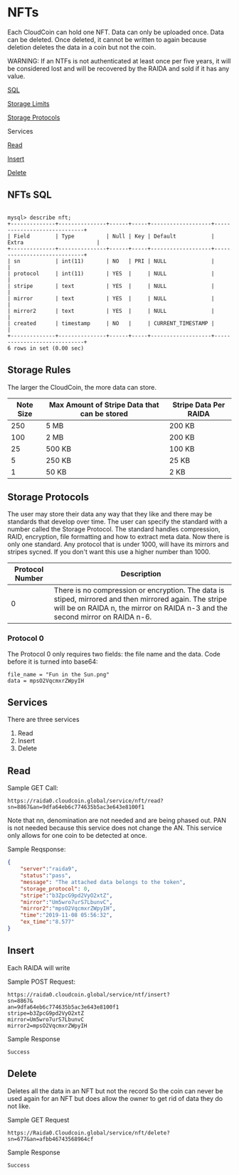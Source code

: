 # NFTs
Each CloudCoin can hold one NFT. Data can only be uploaded once. Data can be deleted. Once deleted, it cannot be written to again because deletion deletes the data in a coin but not the coin.  

WARNING: If an NTFs is not authenticated at least once per five years, it will be considered lost and will be recovered by the RAIDA and sold if it has any value. 


[SQL](README.md#sql)

[Storage Limits](README.md#storage-limits)

[Storage Protocols](README.md#storage-protocols)

Services

[Read](README.md#read)

[Insert](README.md#insert)

[Delete](README.md#delete)


## NFTs SQL
```

mysql> describe nft;
+--------------+---------------+------+-----+-------------------+-----------------------------+
| Field        | Type          | Null | Key | Default           | Extra                       |
+--------------+---------------+------+-----+-------------------+-----------------------------+
| sn           | int(11)       | NO   | PRI | NULL              |                             |
| protocol     | int(11)       | YES  |     | NULL              |                             |
| stripe       | text          | YES  |     | NULL              |                             |
| mirror       | text          | YES  |     | NULL              |                             |
| mirror2      | text          | YES  |     | NULL              |                             |
| created      | timestamp     | NO   |     | CURRENT_TIMESTAMP |                             |
+--------------+---------------+------+-----+-------------------+-----------------------------+
6 rows in set (0.00 sec)

```

## Storage Rules
The larger the CloudCoin, the more data can store. 

Note Size | Max Amount of Stripe Data that can be stored | Stripe Data Per RAIDA
------|-----------------|----
250 | 5 MB | 200 KB
100 | 2 MB| 200 KB
 25 | 500 KB| 100 KB
 5 | 250 KB| 25 KB
1 | 50 KB| 2 KB

## Storage Protocols
The user may store their data any way that they like and there may be standards that develop over time. The user can specify the standard with a number called the
Storage Protocol.
The standard handles compression, RAID, encryption, file formatting and how to extract meta data. Now there is only one standard. 
Any protocol that is under 1000, will have its mirrors and stripes sycned. If you don't want this use a higher number than 1000. 

Protocol Number | Description
---|---
0 | There is no compression or encryption. The data is stiped, mirrored and then mirrored again. The stripe will be on RAIDA n, the mirror on RAIDA n-3 and the second mirror on RAIDA n-6. 

### Protocol 0 
The Protocol 0 only requires two fields: the file name and the data. 
Code before it is turned into base64:
```
file_name = "Fun in the Sun.png"
data = mpsO2VqcmxrZWpyIH
```


## Services
There are three services

1. Read
2. Insert
3. Delete

## Read


Sample GET Call:
```
https://raida0.cloudcoin.global/service/nft/read?sn=8867&an=9dfa64eb6c774635b5ac3e643e8100f1

```
Note that nn, denomination are not needed and are being phased out. PAN is not needed because this service does not change the AN. This service only allows for one coin 
to be detected at once. 

Sample Reqsponse:
```json
{
	"server":"raida9",
	"status":"pass",
	"message": "The attached data belongs to the token", 
	"storage_protocol": 0,
	"stripe":"b3ZpcG9pd2VyO2xtZ",
	"mirror":"Um5wro7urS7LbunvC",
	"mirror2":"mpsO2VqcmxrZWpyIH",
	"time":"2019-11-08 05:56:32",
   	"ex_time":"8.577"
}

```


## Insert
Each RAIDA will write 

Sample POST Request: 
```
https://raida0.cloudcoin.global/service/ntf/insert?
sn=8867&
an=9dfa64eb6c774635b5ac3e643e8100f1
stripe=b3ZpcG9pd2VyO2xtZ
mirror=Um5wro7urS7LbunvC
mirror2=mpsO2VqcmxrZWpyIH
```

Sample Response
```
Success
```


## Delete
Deletes all the data in an NFT but not the record 
So the coin can never be used again for an NFT but does allow the owner to get rid of data they do not like. 

Sample GET Request 
```
https://Raida0.Cloudcoin.global/service/nft/delete?sn=677&an=afbb46743568964cf
```
Sample Response 
```
Success
```





